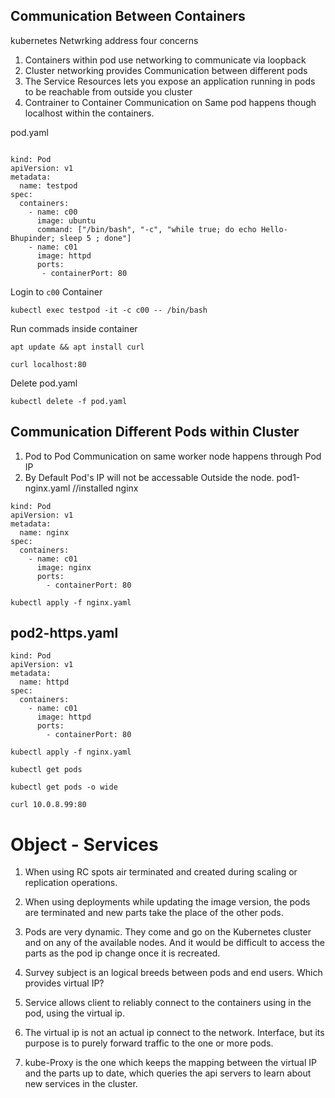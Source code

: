 ## Communication Between Containers 
kubernetes Netwrking address four concerns
1. Containers within pod use networking to communicate via loopback
2. Cluster networking provides Communication between different pods
3. The Service Resources lets you expose an application running in pods to be reachable from outside you cluster
4. Contrainer to Container Communication on Same pod happens though localhost within the containers.
   
pod.yaml
```shell

kind: Pod
apiVersion: v1
metadata:
  name: testpod
spec:
  containers:
    - name: c00
      image: ubuntu
      command: ["/bin/bash", "-c", "while true; do echo Hello-Bhupinder; sleep 5 ; done"]
    - name: c01
      image: httpd
      ports:
       - containerPort: 80
```
Login to `c00` Container
```shell
kubectl exec testpod -it -c c00 -- /bin/bash
```
Run commads inside container
```shell
apt update && apt install curl
```
```shell
curl localhost:80
```
Delete pod.yaml
```shell
kubectl delete -f pod.yaml
```
## Communication Different Pods within Cluster
1. Pod to Pod Communication on same worker node happens through Pod IP
2. By Default Pod's IP will not be accessable Outside the node.
pod1-nginx.yaml //installed nginx
```shell
kind: Pod
apiVersion: v1
metadata:
  name: nginx
spec:
  containers:
    - name: c01
      image: nginx
      ports:
        - containerPort: 80
```
```shell
kubectl apply -f nginx.yaml
```
## pod2-https.yaml

```shell
kind: Pod
apiVersion: v1
metadata:
  name: httpd
spec:
  containers:
    - name: c01
      image: httpd
      ports:
        - containerPort: 80
```
```shell
kubectl apply -f nginx.yaml
```
```shell
kubectl get pods
```
```shell
kubectl get pods -o wide
```
```shell
curl 10.0.8.99:80
```

# Object - Services 

1. When using RC spots air terminated and created during scaling or replication operations.

2. When using deployments while updating the image version, the pods are terminated and new parts take the place of the other pods.

3. Pods are very dynamic. They come and go on the Kubernetes cluster and on any of the available nodes. And it would be difficult to access the parts as the pod ip change once it is recreated.

4. Survey subject is an logical breeds between pods and end users. Which provides virtual IP?

5. Service allows client to reliably connect to the containers using in the pod, using the virtual ip.

6. The virtual ip is not an actual ip connect to the network. Interface, but its purpose is to purely forward traffic to the one or more pods.

7. kube-Proxy is the one which keeps the mapping between the virtual IP and the parts up to date, which queries the api servers to learn about new services in the cluster.
